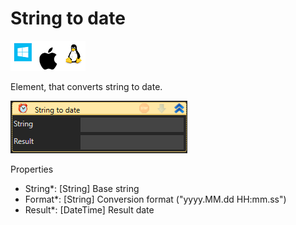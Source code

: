 # String to date

![](<../../../../.gitbook/assets/image (190).png>)

Element, that converts string to date.

![](<../../../../.gitbook/assets/image (165).png>)

Properties

* String\*: \[String] Base string
* Format\*: \[String] Conversion format ("yyyy.MM.dd HH:mm.ss")
* Result\*: \[DateTime] Result date
